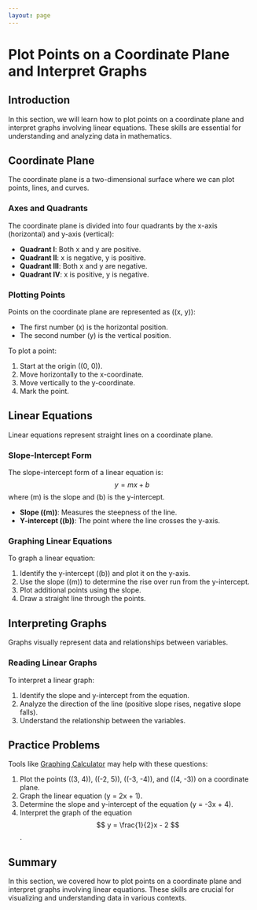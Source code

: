 ```yaml
---
layout: page
---
```


# Plot Points on a Coordinate Plane and Interpret Graphs

## Introduction
In this section, we will learn how to plot points on a coordinate plane and interpret graphs involving linear equations. These skills are essential for understanding and analyzing data in mathematics.

## Coordinate Plane
The coordinate plane is a two-dimensional surface where we can plot points, lines, and curves.

### Axes and Quadrants
The coordinate plane is divided into four quadrants by the x-axis (horizontal) and y-axis (vertical):
- **Quadrant I**: Both x and y are positive.
- **Quadrant II**: x is negative, y is positive.
- **Quadrant III**: Both x and y are negative.
- **Quadrant IV**: x is positive, y is negative.

### Plotting Points
Points on the coordinate plane are represented as \((x, y)\):
- The first number \(x\) is the horizontal position.
- The second number \(y\) is the vertical position.

To plot a point:
1. Start at the origin \((0, 0)\).
2. Move horizontally to the x-coordinate.
3. Move vertically to the y-coordinate.
4. Mark the point.

## Linear Equations
Linear equations represent straight lines on a coordinate plane.

### Slope-Intercept Form
The slope-intercept form of a linear equation is:
$$y = mx + b$$
where \(m\) is the slope and \(b\) is the y-intercept.

- **Slope (\(m\))**: Measures the steepness of the line.
- **Y-intercept (\(b\))**: The point where the line crosses the y-axis.

### Graphing Linear Equations
To graph a linear equation:
1. Identify the y-intercept (\(b\)) and plot it on the y-axis.
2. Use the slope (\(m\)) to determine the rise over run from the y-intercept.
3. Plot additional points using the slope.
4. Draw a straight line through the points.

## Interpreting Graphs
Graphs visually represent data and relationships between variables.

### Reading Linear Graphs
To interpret a linear graph:
1. Identify the slope and y-intercept from the equation.
2. Analyze the direction of the line (positive slope rises, negative slope falls).
3. Understand the relationship between the variables.

## Practice Problems

Tools like [Graphing Calculator](https://www.geogebra.org/graphing) may help with these questions:

1. Plot the points \((3, 4)\), \((-2, 5)\), \((-3, -4)\), and \((4, -3)\) on a coordinate plane.
2. Graph the linear equation \(y = 2x + 1\).
3. Determine the slope and y-intercept of the equation \(y = -3x + 4\).
4. Interpret the graph of the equation $$ y = \frac{1}{2}x - 2 $$.

## Summary

In this section, we covered how to plot points on a coordinate plane and interpret graphs involving linear equations. These skills are crucial for visualizing and understanding data in various contexts.
